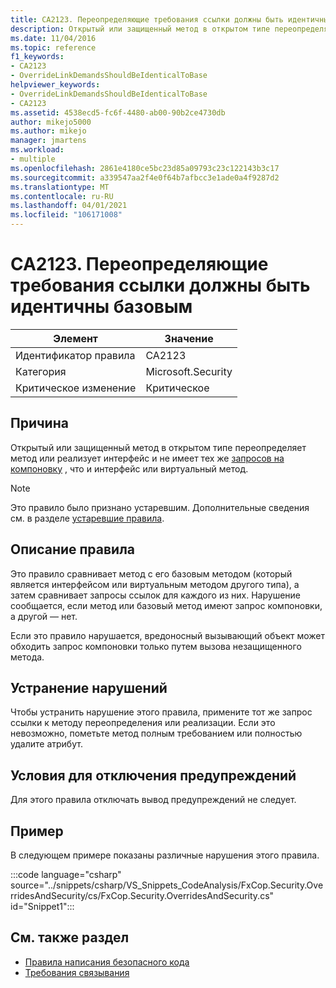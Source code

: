 ```yaml
---
title: CA2123. Переопределяющие требования ссылки должны быть идентичны базовым
description: Открытый или защищенный метод в открытом типе переопределяет метод или реализует интерфейс и не имеет такой же LinkDemand, как интерфейс или виртуальный метод.
ms.date: 11/04/2016
ms.topic: reference
f1_keywords:
- CA2123
- OverrideLinkDemandsShouldBeIdenticalToBase
helpviewer_keywords:
- OverrideLinkDemandsShouldBeIdenticalToBase
- CA2123
ms.assetid: 4538ecd5-fc6f-4480-ab00-90b2ce4730db
author: mikejo5000
ms.author: mikejo
manager: jmartens
ms.workload:
- multiple
ms.openlocfilehash: 2861e4180ce5bc23d85a09793c23c122143b3c17
ms.sourcegitcommit: a339547aa2f4e0f64b7afbcc3e1ade0a4f9287d2
ms.translationtype: MT
ms.contentlocale: ru-RU
ms.lasthandoff: 04/01/2021
ms.locfileid: "106171008"
---
```

# <a name="ca2123-override-link-demands-should-be-identical-to-base"></a>CA2123. Переопределяющие требования ссылки должны быть идентичны базовым

|Элемент|Значение|
|-|-|
|Идентификатор правила|CA2123|
|Категория|Microsoft.Security|
|Критическое изменение|Критическое|

## <a name="cause"></a>Причина
Открытый или защищенный метод в открытом типе переопределяет метод или реализует интерфейс и не имеет тех же [запросов на компоновку](/dotnet/framework/misc/link-demands) , что и интерфейс или виртуальный метод.

> [!NOTE]
> Это правило было признано устаревшим. Дополнительные сведения см. в разделе [устаревшие правила](fxcop-unported-deprecated-rules.md).

## <a name="rule-description"></a>Описание правила
Это правило сравнивает метод с его базовым методом (который является интерфейсом или виртуальным методом другого типа), а затем сравнивает запросы ссылок для каждого из них. Нарушение сообщается, если метод или базовый метод имеют запрос компоновки, а другой — нет.

Если это правило нарушается, вредоносный вызывающий объект может обходить запрос компоновки только путем вызова незащищенного метода.

## <a name="how-to-fix-violations"></a>Устранение нарушений
Чтобы устранить нарушение этого правила, примените тот же запрос ссылки к методу переопределения или реализации. Если это невозможно, пометьте метод полным требованием или полностью удалите атрибут.

## <a name="when-to-suppress-warnings"></a>Условия для отключения предупреждений
Для этого правила отключать вывод предупреждений не следует.

## <a name="example"></a>Пример
В следующем примере показаны различные нарушения этого правила.

:::code language="csharp" source="../snippets/csharp/VS_Snippets_CodeAnalysis/FxCop.Security.OverridesAndSecurity/cs/FxCop.Security.OverridesAndSecurity.cs" id="Snippet1":::

## <a name="see-also"></a>См. также раздел

- [Правила написания безопасного кода](/dotnet/standard/security/secure-coding-guidelines)
- [Требования связывания](/dotnet/framework/misc/link-demands)
